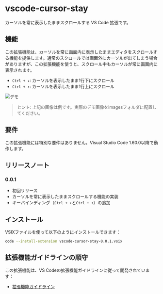 # vscode-cursor-stay

カーソルを常に表示したままスクロールする VS Code 拡張です。

## 機能

この拡張機能は、カーソルを常に画面内に表示したままエディタをスクロールする機能を提供します。通常のスクロールでは画面外にカーソルが出てしまう場合がありますが、この拡張機能を使うと、スクロール中もカーソルが常に画面内に表示されます。

- `Ctrl + ↓`: カーソルを表示したまま1行下にスクロール
- `Ctrl + ↑`: カーソルを表示したまま1行上にスクロール

![デモ](images/cursor-stay-demo.gif)

> ヒント: 上記の画像は例です。実際のデモ画像をimagesフォルダに配置してください。

## 要件

この拡張機能には特別な要件はありません。Visual Studio Code 1.60.0以降で動作します。

## リリースノート

### 0.0.1

- 初回リリース
- カーソルを常に表示したままスクロールする機能の実装
- キーバインディング（`Ctrl + ↓`と`Ctrl + ↑`）の追加

## インストール

VSIXファイルを使って以下のようにインストールできます：

```bash
code --install-extension vscode-cursor-stay-0.0.1.vsix
```

## 拡張機能ガイドラインの順守

この拡張機能は、VS Codeの拡張機能ガイドラインに従って開発されています：

* [拡張機能ガイドライン](https://code.visualstudio.com/api/references/extension-guidelines)

